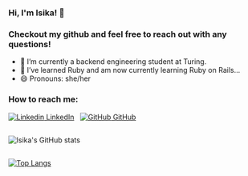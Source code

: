 ### Hi, I'm Isika! 👋
### Checkout my github and feel free to reach out with any questions!

 * 🔭 I’m currently a backend engineering student at Turing.
 * 🌱 I’ve learned Ruby and am now currently learning Ruby on Rails...
 * 😄 Pronouns: she/her

### How to reach me:

[![Linkedin](https://i.stack.imgur.com/gVE0j.png) LinkedIn](https://www.linkedin.com/in/isika)
&nbsp;
[![GitHub](https://i.stack.imgur.com/tskMh.png) GitHub](https://github.com/isikapowers)

<!-- [![LinkedIn](https://img.shields.io/badge/-LinkedIn-0e76a8?style=plastic&logo=linkedIn) LinkedIn](”https://www.linkedin.com/in/isika")&nbsp;
[![GitHub](https://i.stack.imgur.com/tskMh.png) GitHub](https://github.com/isikapowers) -->


##
![Isika's GitHub stats](https://github-readme-stats.vercel.app/api?username=isikapowers&show_icons=true&theme=nightowl)

##
[![Top Langs](https://github-readme-stats.vercel.app/api/top-langs/?username=isikapowers&layout=compact&theme=nightowl)](https://github.com/isikapowers/github-readme-stats)

## 



